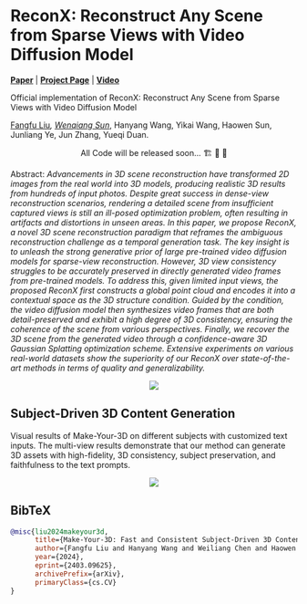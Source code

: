 # ReconX: Reconstruct Any Scene from Sparse Views with Video Diffusion Model

[**Paper**](https://arxiv.org/abs/2403.09625) | [**Project Page**](https://liuff19.github.io/ReconX/) | [**Video**](https://liuff19.github.io/ReconX/)

Official implementation of ReconX: Reconstruct Any Scene from Sparse Views with Video Diffusion Model

[Fangfu Liu](https://liuff19.github.io/)*, [Wenqiang Sun](https://github.com/wenqsun)*, Hanyang Wang, Yikai Wang, Haowen Sun, Junliang Ye, Jun Zhang, Yueqi Duan.


<p align="center"> All Code will be released soon... 🏗️ 🚧 🔨</p>

Abstract: *Advancements in 3D scene reconstruction have transformed 2D images from the real world into 3D models, producing realistic 3D results from hundreds of input photos. Despite great success in dense-view reconstruction scenarios, rendering a detailed scene from insufficient captured views is still an ill-posed optimization problem, often resulting in artifacts and distortions in unseen areas. In this paper, we propose ReconX, a novel 3D scene reconstruction paradigm that reframes the ambiguous reconstruction challenge as a temporal generation task. The key insight is to unleash the strong generative prior of large pre-trained video diffusion models for sparse-view reconstruction. However, 3D view consistency struggles to be accurately preserved in directly generated video frames from pre-trained models. To address this, given limited input views, the proposed ReconX first constructs a global point cloud and encodes it into a contextual space as the 3D structure condition. Guided by the condition, the video diffusion model then synthesizes video frames that are both detail-preserved and exhibit a high degree of 3D consistency, ensuring the coherence of the scene from various perspectives. Finally, we recover the 3D scene from the generated video through a confidence-aware 3D Gaussian Splatting optimization scheme. Extensive experiments on various real-world datasets show the superiority of our ReconX over state-of-the-art methods in terms of quality and generalizability.*

<p align="center">
    <img src="assets/teaser-3d.png">
</p>


## Subject-Driven 3D Content Generation

Visual results of Make-Your-3D on different subjects with customized text inputs. The multi-view results demonstrate that our method can generate 3D assets with high-fidelity, 3D consistency, subject preservation, and faithfulness to the text prompts.
<p align="center">
    <img src="assets/More-results.png">
</p>






## BibTeX

```bibtex
@misc{liu2024makeyour3d,
      title={Make-Your-3D: Fast and Consistent Subject-Driven 3D Content Generation}, 
      author={Fangfu Liu and Hanyang Wang and Weiliang Chen and Haowen Sun and Yueqi Duan},
      year={2024},
      eprint={2403.09625},
      archivePrefix={arXiv},
      primaryClass={cs.CV}
}
```
